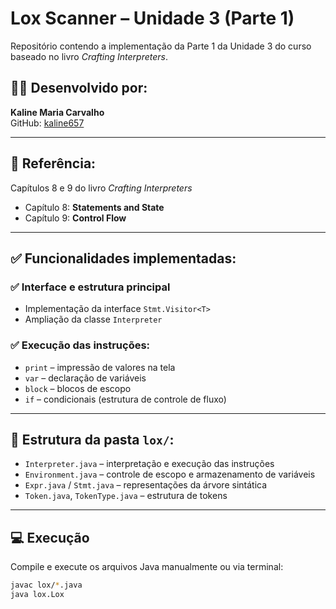 # Lox Scanner – Unidade 3 (Parte 1)

Repositório contendo a implementação da Parte 1 da Unidade 3 do curso baseado no livro *Crafting Interpreters*.

## 👩‍💻 Desenvolvido por:
**Kaline Maria Carvalho**  
GitHub: [kaline657](https://github.com/kaline657)

---

## 📘 Referência:
Capítulos 8 e 9 do livro *Crafting Interpreters*  
- Capítulo 8: **Statements and State**  
- Capítulo 9: **Control Flow**

---

## ✅ Funcionalidades implementadas:

### ✅ Interface e estrutura principal
- Implementação da interface `Stmt.Visitor<T>`
- Ampliação da classe `Interpreter`

### ✅ Execução das instruções:
- `print` – impressão de valores na tela
- `var` – declaração de variáveis
- `block` – blocos de escopo
- `if` – condicionais (estrutura de controle de fluxo)

---

## 📁 Estrutura da pasta `lox/`:
- `Interpreter.java` – interpretação e execução das instruções
- `Environment.java` – controle de escopo e armazenamento de variáveis
- `Expr.java` / `Stmt.java` – representações da árvore sintática
- `Token.java`, `TokenType.java` – estrutura de tokens

---

## 💻 Execução
Compile e execute os arquivos Java manualmente ou via terminal:

```bash
javac lox/*.java
java lox.Lox
